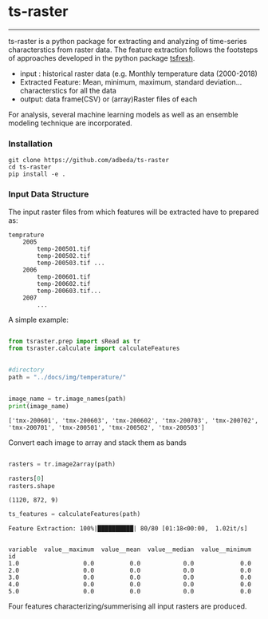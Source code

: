 # ts-raster
--------------------
ts-raster is a python package for extracting and analyzing of time-series characterstics from raster data. The feature extraction follows the footsteps of approaches developed in the python package <a href="https://github.com/blue-yonder/tsfresh">tsfresh</a>. 

- input : historical raster data (e.g. Monthly temperature data (2000-2018) 
- Extracted Feature: Mean, minimum, maximum, standard deviation... characterstics for all the data 
- output: data frame(CSV) or (array)Raster files of each

For analysis, several machine learning models as well as an ensemble modeling technique are incorporated. 


### Installation

    git clone https://github.com/adbeda/ts-raster
    cd ts-raster
    pip install -e .




### Input Data Structure

The input raster files from which features will be extracted have to prepared as:

    temprature
        2005
            temp-200501.tif 
            temp-200502.tif
            temp-200503.tif ...
        2006
            temp-200601.tif
            temp-200602.tif
            temp-200603.tif...
        2007
            ...
        
A simple example:


```python

from tsraster.prep import sRead as tr
from tsraster.calculate import calculateFeatures


#directory
path = "../docs/img/temperature/"


image_name = tr.image_names(path)
print(image_name)
```

    ['tmx-200601', 'tmx-200603', 'tmx-200602', 'tmx-200703', 'tmx-200702', 'tmx-200701', 'tmx-200501', 'tmx-200502', 'tmx-200503']


Convert each image to array and stack them as bands


```python

rasters = tr.image2array(path)

rasters[0]
rasters.shape
```

    (1120, 872, 9)



```python
ts_features = calculateFeatures(path)
```

    Feature Extraction: 100%|██████████| 80/80 [01:18<00:00,  1.02it/s]


    variable  value__maximum  value__mean  value__median  value__minimum
    id                                                                  
    1.0                  0.0          0.0            0.0             0.0
    2.0                  0.0          0.0            0.0             0.0
    3.0                  0.0          0.0            0.0             0.0
    4.0                  0.0          0.0            0.0             0.0
    5.0                  0.0          0.0            0.0             0.0


Four features characterizing/summerising all input rasters are produced. 

